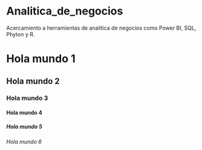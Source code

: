 # Analitica_de_negocios
Acercamiento a herramientas de analítica de negocios como Power BI, SQL, Phyton y R.
# Hola mundo 1
## Hola mundo 2
### Hola mundo 3
#### Hola mundo 4
##### Hola mundo 5
###### Hola mundo 6
